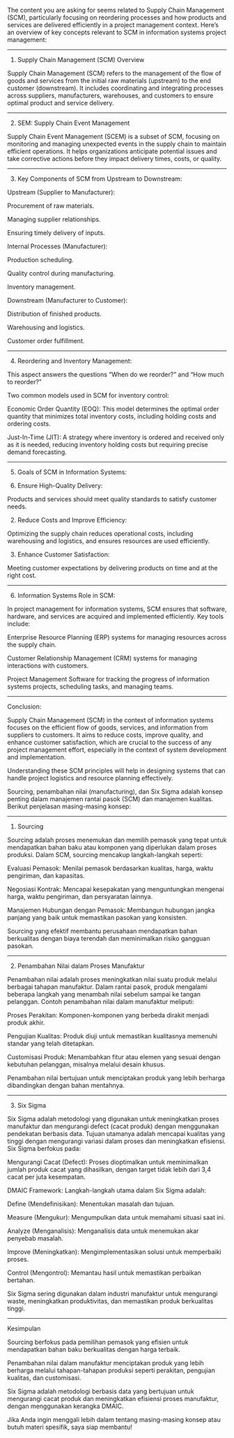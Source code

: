 The content you are asking for seems related to Supply Chain Management (SCM), particularly focusing on reordering processes and how products and services are delivered efficiently in a project management context. Here’s an overview of key concepts relevant to SCM in information systems project management:


---

1. Supply Chain Management (SCM) Overview

Supply Chain Management (SCM) refers to the management of the flow of goods and services from the initial raw materials (upstream) to the end customer (downstream). It includes coordinating and integrating processes across suppliers, manufacturers, warehouses, and customers to ensure optimal product and service delivery.


---

2. SEM: Supply Chain Event Management

Supply Chain Event Management (SCEM) is a subset of SCM, focusing on monitoring and managing unexpected events in the supply chain to maintain efficient operations. It helps organizations anticipate potential issues and take corrective actions before they impact delivery times, costs, or quality.


---

3. Key Components of SCM from Upstream to Downstream:

Upstream (Supplier to Manufacturer):

Procurement of raw materials.

Managing supplier relationships.

Ensuring timely delivery of inputs.


Internal Processes (Manufacturer):

Production scheduling.

Quality control during manufacturing.

Inventory management.


Downstream (Manufacturer to Customer):

Distribution of finished products.

Warehousing and logistics.

Customer order fulfillment.




---

4. Reordering and Inventory Management:

This aspect answers the questions “When do we reorder?” and “How much to reorder?”

Two common models used in SCM for inventory control:

Economic Order Quantity (EOQ): This model determines the optimal order quantity that minimizes total inventory costs, including holding costs and ordering costs.

Just-In-Time (JIT): A strategy where inventory is ordered and received only as it is needed, reducing inventory holding costs but requiring precise demand forecasting.



---

5. Goals of SCM in Information Systems:

1. Ensure High-Quality Delivery:

Products and services should meet quality standards to satisfy customer needs.



2. Reduce Costs and Improve Efficiency:

Optimizing the supply chain reduces operational costs, including warehousing and logistics, and ensures resources are used efficiently.



3. Enhance Customer Satisfaction:

Meeting customer expectations by delivering products on time and at the right cost.





---

6. Information Systems Role in SCM:

In project management for information systems, SCM ensures that software, hardware, and services are acquired and implemented efficiently. Key tools include:

Enterprise Resource Planning (ERP) systems for managing resources across the supply chain.

Customer Relationship Management (CRM) systems for managing interactions with customers.

Project Management Software for tracking the progress of information systems projects, scheduling tasks, and managing teams.



---

Conclusion:

Supply Chain Management (SCM) in the context of information systems focuses on the efficient flow of goods, services, and information from suppliers to customers. It aims to reduce costs, improve quality, and enhance customer satisfaction, which are crucial to the success of any project management effort, especially in the context of system development and implementation.

Understanding these SCM principles will help in designing systems that can handle project logistics and resource planning effectively.

Sourcing, penambahan nilai (manufacturing), dan Six Sigma adalah konsep penting dalam manajemen rantai pasok (SCM) dan manajemen kualitas. Berikut penjelasan masing-masing konsep:


---

1. Sourcing

Sourcing adalah proses menemukan dan memilih pemasok yang tepat untuk mendapatkan bahan baku atau komponen yang diperlukan dalam proses produksi. Dalam SCM, sourcing mencakup langkah-langkah seperti:

Evaluasi Pemasok: Menilai pemasok berdasarkan kualitas, harga, waktu pengiriman, dan kapasitas.

Negosiasi Kontrak: Mencapai kesepakatan yang menguntungkan mengenai harga, waktu pengiriman, dan persyaratan lainnya.

Manajemen Hubungan dengan Pemasok: Membangun hubungan jangka panjang yang baik untuk memastikan pasokan yang konsisten.


Sourcing yang efektif membantu perusahaan mendapatkan bahan berkualitas dengan biaya terendah dan meminimalkan risiko gangguan pasokan.


---

2. Penambahan Nilai dalam Proses Manufaktur

Penambahan nilai adalah proses meningkatkan nilai suatu produk melalui berbagai tahapan manufaktur. Dalam rantai pasok, produk mengalami beberapa langkah yang menambah nilai sebelum sampai ke tangan pelanggan. Contoh penambahan nilai dalam manufaktur meliputi:

Proses Perakitan: Komponen-komponen yang berbeda dirakit menjadi produk akhir.

Pengujian Kualitas: Produk diuji untuk memastikan kualitasnya memenuhi standar yang telah ditetapkan.

Customisasi Produk: Menambahkan fitur atau elemen yang sesuai dengan kebutuhan pelanggan, misalnya melalui desain khusus.


Penambahan nilai bertujuan untuk menciptakan produk yang lebih berharga dibandingkan dengan bahan mentahnya.


---

3. Six Sigma

Six Sigma adalah metodologi yang digunakan untuk meningkatkan proses manufaktur dan mengurangi defect (cacat produk) dengan menggunakan pendekatan berbasis data. Tujuan utamanya adalah mencapai kualitas yang tinggi dengan mengurangi variasi dalam proses dan meningkatkan efisiensi. Six Sigma berfokus pada:

Mengurangi Cacat (Defect): Proses dioptimalkan untuk meminimalkan jumlah produk cacat yang dihasilkan, dengan target tidak lebih dari 3,4 cacat per juta kesempatan.

DMAIC Framework: Langkah-langkah utama dalam Six Sigma adalah:

Define (Mendefinisikan): Menentukan masalah dan tujuan.

Measure (Mengukur): Mengumpulkan data untuk memahami situasi saat ini.

Analyze (Menganalisis): Menganalisis data untuk menemukan akar penyebab masalah.

Improve (Meningkatkan): Mengimplementasikan solusi untuk memperbaiki proses.

Control (Mengontrol): Memantau hasil untuk memastikan perbaikan bertahan.



Six Sigma sering digunakan dalam industri manufaktur untuk mengurangi waste, meningkatkan produktivitas, dan memastikan produk berkualitas tinggi.


---

Kesimpulan

Sourcing berfokus pada pemilihan pemasok yang efisien untuk mendapatkan bahan baku berkualitas dengan harga terbaik.

Penambahan nilai dalam manufaktur menciptakan produk yang lebih berharga melalui tahapan-tahapan produksi seperti perakitan, pengujian kualitas, dan customisasi.

Six Sigma adalah metodologi berbasis data yang bertujuan untuk mengurangi cacat produk dan meningkatkan efisiensi proses manufaktur, dengan menggunakan kerangka DMAIC.


Jika Anda ingin menggali lebih dalam tentang masing-masing konsep atau butuh materi spesifik, saya siap membantu!

